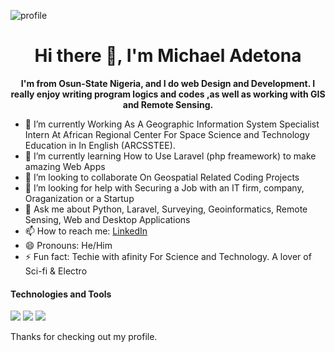 ![profile](http://blogs.quovantis.com/wp-content/uploads/2018/09/swaggerintegration-01.png)


<h1 align="center">Hi there 👋, I'm Michael Adetona</h1>

<p align="center"><b> I'm from Osun-State Nigeria, and I do web Design and Development. I really enjoy writing program logics and codes ,as well as working with GIS and Remote Sensing. </b></p>


- 🔭 I’m currently Working As A Geographic Information System Specialist Intern At African Regional Center For Space Science and Technology Education in In English (ARCSSTEE).
- 🌱 I’m currently learning How to Use Laravel (php freamework) to make amazing Web Apps
- 👯 I’m looking to collaborate On Geospatial Related Coding Projects
- 🤔 I’m looking for help with Securing a Job with an IT firm, company, Oraganization or a Startup
- 💬 Ask me about Python, Laravel, Surveying, Geoinformatics, Remote Sensing, Web and Desktop Applications
- 📫 How to reach me: [LinkedIn](https://www.linkedin.com/in/cyberlord/)
- 😄 Pronouns: He/Him
- ⚡ Fun fact: Techie with afinity For Science and Technology. A lover of Sci-fi & Electro

#### Technologies and Tools

<p>
  <img src="https://img.shields.io/badge/git%20-%23F05033.svg?&style=for-the-badge&logo=git&logoColor=white"/>
<img src="https://img.shields.io/badge/github%20-%23121011.svg?&style=for-the-badge&logo=github&logoColor=white"/>
  <img src ="https://img.shields.io/badge/sqlite-%2307405e.svg?&style=for-the-badge&logo=sqlite&logoColor=white"/>
</p>

Thanks for checking out my profile.

